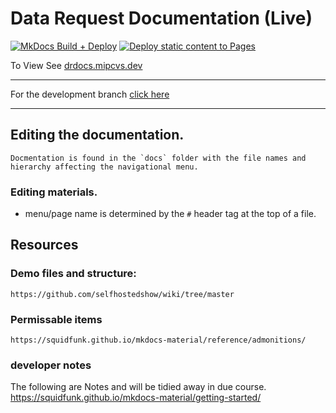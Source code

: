 # Data Request Documentation (Live)

[![MkDocs Build + Deploy](https://github.com/WCRP-CMIP/mipcvs-wiki/actions/workflows/deploy.yml/badge.svg?branch=main)](https://github.com/WCRP-CMIP/mipcvs-wiki/actions/workflows/deploy.yml) [![Deploy static content to Pages](https://github.com/WCRP-CMIP/mipcvs-wiki/actions/workflows/staticpublish.yml/badge.svg)](https://github.com/WCRP-CMIP/mipcvs-wiki/actions/workflows/staticpublish.yml)


To View See [drdocs.mipcvs.dev](https://drdocs.mipcvs.dev/)

---
For the development branch [click here](https://cmip-data-request.github.io)

---

## Editing the documentation.
    Docmentation is found in the `docs` folder with the file names and hierarchy affecting the navigational menu. 

### Editing materials. 
- menu/page name is determined by the `#` header tag at the top of a file. 


## Resources
### Demo files and structure: 
    https://github.com/selfhostedshow/wiki/tree/master
### Permissable items
    https://squidfunk.github.io/mkdocs-material/reference/admonitions/
### developer notes
The following are Notes and will be tidied away in due course. 
https://squidfunk.github.io/mkdocs-material/getting-started/


